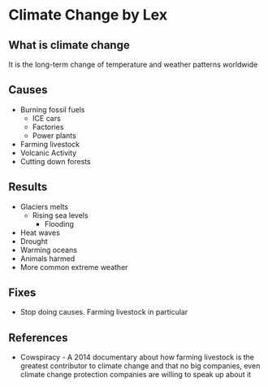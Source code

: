 # Climate Change by Lex

## What is climate change
It is the long-term change of temperature and weather patterns worldwide

## Causes
- Burning fossil fuels
  - ICE cars
  - Factories
  - Power plants
- Farming livestock
- Volcanic Activity
- Cutting down forests

## Results
- Glaciers melts
  - Rising sea levels
    - Flooding
- Heat waves
- Drought
- Warming oceans
- Animals harmed
- More common extreme weather

## Fixes
- Stop doing causes. Farming livestock in particular

## References
- Cowspiracy - A 2014 documentary about how farming livestock is the greatest contributor to climate change and that no big companies, even climate change protection companies are willing to speak up about it
